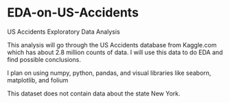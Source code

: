 # EDA-on-US-Accidents
US Accidents Exploratory Data Analysis

This analysis will go through the US Accidents database from Kaggle.com which has about 2.8 million counts of data. I will use this data to do EDA and find possible conclusions.

I plan on using numpy, python, pandas, and visual libraries like seaborn, matplotlib, and folium

This dataset does not contain data about the state New York.
